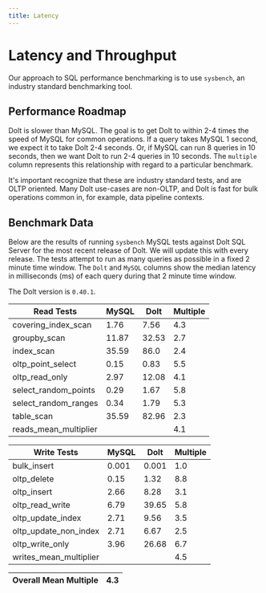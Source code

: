 ```yaml
---
title: Latency
---
```


# Latency and Throughput

Our approach to SQL performance benchmarking is to use `sysbench`, an
industry standard benchmarking tool.

## Performance Roadmap

Dolt is slower than MySQL. The goal is to get Dolt to within 2-4 times
the speed of MySQL for common operations. If a query takes MySQL 1
second, we expect it to take Dolt 2-4 seconds. Or, if MySQL can run 8
queries in 10 seconds, then we want Dolt to run 2-4 queries in 10
seconds. The `multiple` column represents this relationship with
regard to a particular benchmark.

It's important recognize that these are industry standard tests, and
are OLTP oriented. Many Dolt use-cases are non-OLTP, and Dolt is fast
for bulk operations common in, for example, data pipeline contexts.

## Benchmark Data

Below are the results of running `sysbench` MySQL tests against Dolt
SQL Server for the most recent release of Dolt. We will update this
with every release. The tests attempt to run as many queries as
possible in a fixed 2 minute time window. The `Dolt` and `MySQL`
columns show the median latency in milliseconds (ms) of each query 
during that 2 minute time window.

The Dolt version is `0.40.1`.
<!-- START_LATENCY_RESULTS_TABLE -->
|       Read Tests        | MySQL | Dolt  | Multiple |
|-------------------------|-------|-------|----------|
| covering\_index\_scan   |  1.76 |  7.56 |      4.3 |
| groupby\_scan           | 11.87 | 32.53 |      2.7 |
| index\_scan             | 35.59 |  86.0 |      2.4 |
| oltp\_point\_select     |  0.15 |  0.83 |      5.5 |
| oltp\_read\_only        |  2.97 | 12.08 |      4.1 |
| select\_random\_points  |  0.29 |  1.67 |      5.8 |
| select\_random\_ranges  |  0.34 |  1.79 |      5.3 |
| table\_scan             | 35.59 | 82.96 |      2.3 |
| reads\_mean\_multiplier |       |       |      4.1 |

|       Write Tests        | MySQL | Dolt  | Multiple |
|--------------------------|-------|-------|----------|
| bulk\_insert             | 0.001 | 0.001 |      1.0 |
| oltp\_delete             |  0.15 |  1.32 |      8.8 |
| oltp\_insert             |  2.66 |  8.28 |      3.1 |
| oltp\_read\_write        |  6.79 | 39.65 |      5.8 |
| oltp\_update\_index      |  2.71 |  9.56 |      3.5 |
| oltp\_update\_non\_index |  2.71 |  6.67 |      2.5 |
| oltp\_write\_only        |  3.96 | 26.68 |      6.7 |
| writes\_mean\_multiplier |       |       |      4.5 |

| Overall Mean Multiple | 4.3 |
|-----------------------|-----|
<!-- END_LATENCY_RESULTS_TABLE -->
<br/>
